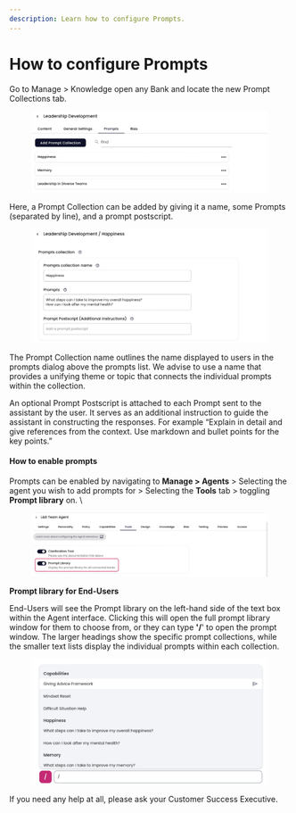 ```yaml
---
description: Learn how to configure Prompts.
---
```


# How to configure Prompts

Go to Manage > Knowledge open any Bank and locate the new Prompt Collections tab.

<figure><img src="../../../../../.gitbook/assets/Screenshot 2024-07-22 at 13.11.55.png" alt=""><figcaption></figcaption></figure>

Here, a Prompt Collection can be added by giving it a name, some Prompts (separated by line), and a prompt postscript.

<figure><img src="../../../../../.gitbook/assets/Screenshot 2024-07-22 at 13.13.28.png" alt=""><figcaption></figcaption></figure>

The Prompt Collection name outlines the name displayed to users in the prompts dialog above the prompts list. We advise to use a name that provides a unifying theme or topic that connects the individual prompts within the collection.&#x20;

An optional Prompt Postscript is attached to each Prompt sent to the assistant by the user. It serves as an additional instruction to guide the assistant in constructing the responses. For example “Explain in detail and give references from the context. Use markdown and bullet points for the key points.”&#x20;

#### How to enable prompts

Prompts can be enabled by navigating to **Manage > Agents** > Selecting the agent you wish to add prompts for > Selecting the **Tools** tab > toggling **Prompt library** on. \


<figure><img src="../../../../../.gitbook/assets/Screenshot 2024-07-22 at 13.16.21.png" alt=""><figcaption></figcaption></figure>

**Prompt library for End-Users**

End-Users will see the Prompt library on the left-hand side of the text box within the Agent interface. Clicking this will open the full prompt library window for them to choose from, or they can type **'/**' to open the prompt window. The larger headings show the specific prompt collections, while the smaller text lists display the individual prompts within each collection.

<figure><img src="../../../../../.gitbook/assets/Screenshot (81) (1).png" alt=""><figcaption></figcaption></figure>

If you need any help at all, please ask your Customer Success Executive.
